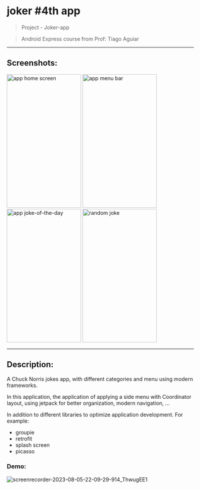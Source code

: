 # joker #4th app

> Project - Joker-app


> Android Express course from Prof: Tiago Aguiar
---

## Screenshots:
<img src="https://github.com/RiannReis/joker-app/assets/106779395/69147831-7540-48a8-a107-9eee8821c9d5" alt="app home screen" width="200" height="360">
<img src="https://github.com/RiannReis/joker-app/assets/106779395/c47b1ef5-14bc-4ee0-a0a7-ab00e08b7f7c" alt="app menu bar" width="200" height="360">
<img src="https://github.com/RiannReis/joker-app/assets/106779395/cbfe0c59-f156-4e44-a529-71a47a1bfacd" alt="app joke-of-the-day" width="200" height="360">
<img src="https://github.com/RiannReis/joker-app/assets/106779395/45c21cb0-8009-44b2-be80-12640dace27a" alt="random joke" width="200" height="360">

---
## Description:
A Chuck Norris jokes app, with different categories and menu using modern frameworks.

In this application, the application of applying a side menu with Coordinator layout, using jetpack for better organization, modern navigation, ...

In addition to different libraries to optimize application development.
For example:
* groupie
* retrofit
* splash screen
* picasso

### Demo: 
![screenrecorder-2023-08-05-22-09-29-914_ThwugEE1](https://github.com/RiannReis/joker-app/assets/106779395/67ff957e-1fd8-49b6-8937-eaa12900ea5d)
